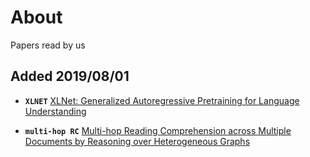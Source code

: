# About

Papers read by us

## Added 2019/08/01
  * ****`XLNET`**** [XLNet: Generalized Autoregressive Pretraining for Language Understanding](XLNet/xlnet.md)

  * ****`multi-hop RC`**** [Multi-hop Reading Comprehension across Multiple Documents by Reasoning over Heterogeneous Graphs](<https://arxiv.org/abs/1905.07374>)
